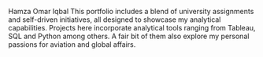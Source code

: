 Hamza Omar Iqbal
This portfolio includes a blend of university assignments and self-driven initiatives, all designed to showcase my analytical capabilities. Projects here incorporate analytical tools ranging from Tableau, SQL and Python among others. A fair bit of them also explore my personal passions for aviation and global affairs. 
